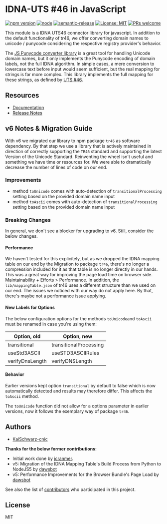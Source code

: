 # IDNA-UTS #46 in JavaScript

[![npm version](https://img.shields.io/npm/v/idna-uts46-hx.svg?style=flat)](https://www.npmjs.com/package/idna-uts46-hx)
[![node](https://img.shields.io/node/v/idna-uts46-hx.svg)](https://www.npmjs.com/package/idna-uts46-hx)
[![semantic-release](https://img.shields.io/badge/%20%20%F0%9F%93%A6%F0%9F%9A%80-semantic--release-e10079.svg)](https://github.com/semantic-release/semantic-release)
[![License: MIT](https://img.shields.io/badge/License-MIT-blue.svg)](https://opensource.org/licenses/MIT)
[![PRs welcome](https://img.shields.io/badge/PRs-welcome-brightgreen.svg)](https://github.com/hexonet/idna-uts46/blob/master/CONTRIBUTING.md)

This module is a IDNA UTS46 connector library for javascript. In addition to the default functionality of tr46, we offer converting domain names to unicode / punycode considering the respective registry provider's behavior.

The [JS Punycode converter library](https://github.com/bestiejs/punycode.js/) is
a great tool for handling Unicode domain names, but it only implements the
Punycode encoding of domain labels, not the full IDNA algorithm. In simple
cases, a mere conversion to lowercase text before input would seem sufficient,
but the real mapping for strings is far more complex. This library implements
the full mapping for these strings, as defined by
[UTS #46](http://unicode.org/reports/tr46/).

## Resources

- [Documentation](https://centralnicgroup-public.github.io/rtldev-middleware-documentation/docs/hexonet/idna-uts46/)
- [Release Notes](https://github.com/hexonet/idna-uts46/releases)

## v6 Notes & Migration Guide

With v6 we migrated our library to npm package `tr46` as software dependency. By that step we use a library that is actively maintained in direction of correctly supporting the `TR46` standard and supporting the latest Version of the Unicode Standard. Reinventing the wheel isn't useful and something we have time or resources for. We were able to dramatically decrease the number of lines of code on our end.

### Improvements

- method `toUnicode` comes with auto-detection of `transitionalProcessing` setting based on the provided domain name input
- method `toAscii` comes with auto-detection of `transitionalProcessing` setting based on the provided domain name input

### Breaking Changes

In general, we don't see a blocker for upgrading to v6. Still, consider the below changes.

#### Performance

We haven't tested for this explicitely, but as we dropped the IDNA mapping table on our end by the Migration to package `tr46`, there's no longer a compression included for it as that table is no longer directly in our hands. This was a great way for improving the page load time on browser side. Maintainability + Efforts > Performance. In addition, the `lib/mappingTable.json` of tr46 uses a different structure than we used on our end. The issues we noticed with our way do not apply here. By that, there's maybe not a performance issue applying.

#### New Labels for Options

The below configuration options for the methods `toUnicode`and `toAscii` must be renamed in case you're using them:

| **Option, old** | **Option, new**        |
| --------------- | ---------------------- |
| transitional    | transitionalProcessing |
| useStd3ASCII    | useSTD3ASCIIRules      |
| verifyDnsLength | verifyDNSLength        |

#### Behavior

Earlier versions kept option `transitional` by default to false which is now automatically detected and results may therefore differ.
This affects the `toAscii` method.

The `toUnicode` function did not allow for a options parameter in earlier versions, now it follows the exemplary way of package `tr46`.

## Authors

- [KaiSchwarz-cnic](https://github.com/kaischwarz-cnic)

**Thanks for the below former contributions:**

- Initial work done by [jcranmer](https://github.com/jcranmer).
- v5: Migration of the IDNA Mapping Table's Build Process from Python to NodeJS5 by [dawsbot](https://github.com/dawsbot)
- v5: Performance Improvements for the Browser Bundle's Page Load by [dawsbot](https://github.com/dawsbot)

See also the list of [contributors](https://github.com/hexonet/idna-uts46/graphs/contributors) who participated in this project.

## License

MIT
